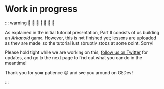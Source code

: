 # Work in progress

::: warning 🚧 🚧 🚧 🚧 🚧 🚧 🚧

As explained in the initial tutorial presentation, Part Ⅱ consists of us building an *Arkanoid* game.
However, this is not finished yet; lessons are uploaded as they are made, so the tutorial just abruptly stops at some point.
Sorry!

Please hold tight while we are working on this, [follow us on Twitter](https://twitter.com/gbdev0) for updates, and go to the next page to find out what you can do in the meantime!

Thank you for your patience 😊 and see you around on GBDev!

:::
